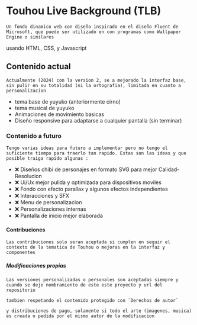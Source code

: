 # Touhou Live Background (TLB)
	Un fondo dinamico web con diseño inspirado en el diseño Fluent de Microsoft, que puede ser utilizado en con programas como Wallpaper Engine o similares

usando HTML, CSS, y Javascript

## Contenido actual
	Actualmente (2024) con la version 2, se a mejorado la interfaz base, sin pulir en su totalidad (ni la ortografia), limitada en cuanto a personalizacion

- tema base de yuyuko (anteriormente cirno)
- tema musical de yuyuko
- Animaciones de movimiento basicas
- Diseño responsive para adaptarse a cualquier pantalla (sin terminar)

### Contenido a futuro
	Tengo varias ideas para futuro a implementar pero no tengo el suficiente tiempo para traerlo tan rapido. Estas son las ideas y que posible traiga rapido algunas :

- ❌ Diseños chibi de personajes en formato SVG para mejor Calidad-Resolucion
- ❌ Ui/Ux mejor pulida y optimizada para dispositivos moviles 
- ❌ Fondo con efecto parallax y algunos efectos independientes
- ❌ Interacciones y SFX
- ❌ Menu de personalizacion
- ❌ Personalizaciones internas 
- ❌ Pantalla de inicio mejor elaborada

#### Contribuciones
	Las contribuciones solo seran aceptada si cumplen en seguir el contexto de la tematica de Touhou o mejoras en la interfaz y componentes

##### Modificaciones propias
	Las versiones personalizadas o personales son aceptadas siempre y cuando se deje nombramiento de este este proyecto y url del repositorio

	tambien respetando el contenido protegido con `Derechos de autor`

	y distribuciones de pago, solamente si todo el arte (imagenes, musica) es creada o pedida por el mismo autor de la modificacion